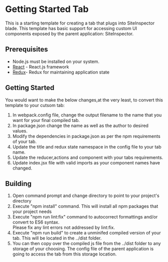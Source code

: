 ﻿# Getting Started Tab
This is a starting template for creating a tab that plugs into SiteInspector blade. This template has basic support for accessing custom UI components exposed by the parent application: SiteInspector.
## Prerequisites
* Node.js must be installed on your system.
* [React](https://reactjs.org/) - React.js framework
* [Redux](https://www.pluralsight.com/courses/react-redux-react-router-es6)- Redux for maintaining application state
## Getting Started
You would want to make the below changes,at the very least, to convert this template to your cutsom tab:
1. In webpack.config file, change the output filename to the name that you want for your final compiled tab.
2. In package.json change the name as well as the author to desired values.
3. Modify the dependencies in package.json as per the npm requirements of your tab.
4. Update the title and redux state namespace in the config file to your tab name.
5. Update the reducer,actions and component with your tabs requirements.
6. Update index.jsx file with valid imports as your component names have changed.
## Building
1. Open command prompt and change directory to point to your project's directory
2. Execute "npm install" command. This will install all npm packages that your project needs
3. Execute "npm run lint:fix" command to autocorrect formattings and/or convert to ES6 syntax.   
Please fix any lint errors not addressed by lint:fix. 
4. Execute "npm run build" to create a unminifed compiled version of your tab. This will be located in the ../dist folder.
5. You can then copy over the compiled js file from the ../dist folder to any storage of your choosing. The config file of the parent application is going to access the tab from this storage location.
